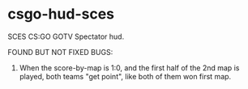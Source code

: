 # csgo-hud-sces
SCES CS:GO GOTV Spectator hud.


FOUND BUT NOT FIXED BUGS:
1. When the score-by-map is 1:0, and the first half of the 2nd map is played, both teams "get point", like both of them won first map.
